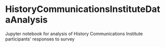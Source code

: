 # HistoryCommunicationsInstituteDataAnalysis
Jupyter notebook for analysis of History Communications Institute participants' responses to survey
